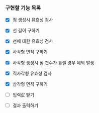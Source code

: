 ### 구현할 기능 목록
- [x] 점 생성시 유효성 검사
- [x] 선 길이 구하기
- [x] 선에 대한 유효성 검사
- [x] 사각형 면적 구하기
- [x] 사각형 생성시 점 갯수가 틀릴 경우 예외 발생
- [x] 직사각형 유효성 검사
- [x] 삼각형 면적 구하기
- [ ] 입력값 받기
- [ ] 결과 출력하기






